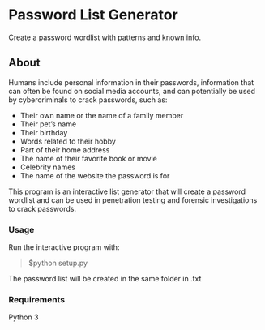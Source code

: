 # Password List Generator
Create a password wordlist with patterns and known info.

## About

Humans include personal information in their passwords, information that can often be found on social media accounts, and can potentially be used by cybercriminals to crack passwords, such as:

* Their own name or the name of a family member
* Their pet’s name
* Their birthday
* Words related to their hobby
* Part of their home address
* The name of their favorite book or movie
* Celebrity names
* The name of the website the password is for

This program is an interactive list generator that will create a password wordlist and can be used in penetration testing and forensic investigations to crack passwords.

### Usage

Run the interactive program with:

> $python setup.py

The password list will be created in the same folder in .txt

### Requirements

Python 3

